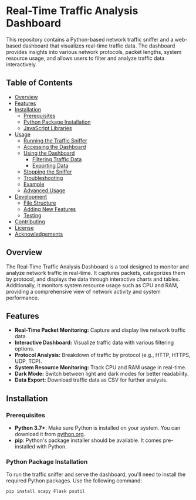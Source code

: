 # Real-Time Traffic Analysis Dashboard

This repository contains a Python-based network traffic sniffer and a web-based dashboard that visualizes real-time traffic data. The dashboard provides insights into various network protocols, packet lengths, system resource usage, and allows users to filter and analyze traffic data interactively.

## Table of Contents

- [Overview](#overview)
- [Features](#features)
- [Installation](#installation)
  - [Prerequisites](#prerequisites)
  - [Python Package Installation](#python-package-installation)
  - [JavaScript Libraries](#javascript-libraries)
- [Usage](#usage)
  - [Running the Traffic Sniffer](#running-the-traffic-sniffer)
  - [Accessing the Dashboard](#accessing-the-dashboard)
  - [Using the Dashboard](#using-the-dashboard)
    - [Filtering Traffic Data](#filtering-traffic-data)
    - [Exporting Data](#exporting-data)
  - [Stopping the Sniffer](#stopping-the-sniffer)
  - [Troubleshooting](#troubleshooting)
  - [Example](#example)
  - [Advanced Usage](#advanced-usage)
- [Development](#development)
  - [File Structure](#file-structure)
  - [Adding New Features](#adding-new-features)
  - [Testing](#testing)
- [Contributing](#contributing)
- [License](#license)
- [Acknowledgements](#acknowledgements)

## Overview

The Real-Time Traffic Analysis Dashboard is a tool designed to monitor and analyze network traffic in real-time. It captures packets, categorizes them by protocol, and displays the data through interactive charts and tables. Additionally, it monitors system resource usage such as CPU and RAM, providing a comprehensive view of network activity and system performance.

## Features

- **Real-Time Packet Monitoring:** Capture and display live network traffic data.
- **Interactive Dashboard:** Visualize traffic data with various filtering options.
- **Protocol Analysis:** Breakdown of traffic by protocol (e.g., HTTP, HTTPS, UDP, TCP).
- **System Resource Monitoring:** Track CPU and RAM usage in real-time.
- **Dark Mode:** Switch between light and dark modes for better readability.
- **Data Export:** Download traffic data as CSV for further analysis.

## Installation

### Prerequisites

- **Python 3.7+**: Make sure Python is installed on your system. You can download it from [python.org](https://www.python.org/).
- **pip**: Python's package installer should be available. It comes pre-installed with Python.

### Python Package Installation

To run the traffic sniffer and serve the dashboard, you'll need to install the required Python packages. Use the following command:

```bash
pip install scapy Flask psutil
